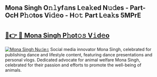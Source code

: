 ## Mona Singh O𝚗𝚕yf𝚊ns L𝚎a𝚔ed N𝚞𝚍es - Part-OcH P𝚑𝚘tos Vi𝚍𝚎o - H𝚘𝚝 Part L𝚎a𝚔s 5MPrE

# <h2><a href="http://kfe4fqh.oniu.top/?m=Mona+Singh">🔗👉 🔴 Mona Singh P𝚑ot𝚘𝚜 V𝚒d𝚎o</a></h2>

[![Mona Singh Nu𝚍e𝚜](https://i.imgur.com/0qMVB7G.gif)](http://kfe4fqh.oniu.top/?m=Mona+Singh)
Social media innovator Mona Singh, celebrated for publishing dance and lifestyle content, featuring dance presentations and personal vlogs. Dedicated advocate for animal welfare Mona Singh, celebrated for their passion and efforts to promote the well-being of animals.  
